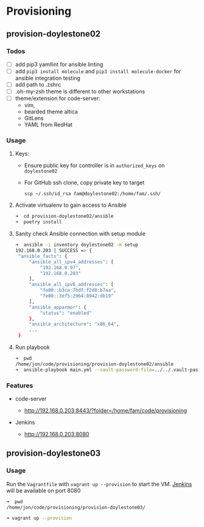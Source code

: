 # Provisioning

## provision-doylestone02

### Todos

- [ ] add pip3 yamllint for ansible linting
- [ ] add `pip3 install molecule`  and `pip3 install molecule-docker` for ansible integration testing
- [ ] add path to .zshrc
- [ ] .oh-my-zsh theme is different to other workstations
- [ ] theme/extension for code-server: 
    - vim,
    - bearded theme altica
    - GitLens
    - YAML from RedHat

### Usage

1. Keys:
    - Ensure public key for controller is in `authorized_keys` on `doylestone02`
    - For GitHub ssh clone, copy private key to target
    
        ```scp ~/.ssh/id_rsa fam@doylestone02:/home/fam/.ssh/``` 


2. Activate virtualenv to gain access to Ansible

   ```bash
   ➜  cd provision-doylestone02/ansible
   ➜  poetry install
   ```

3. Sanity check Ansible connection with setup module

   ```bash
   ➜  ansible -i inventory doylestone02 -m setup
   192.168.0.203 | SUCCESS => {
    "ansible_facts": {
        "ansible_all_ipv4_addresses": [
            "192.168.0.97",
            "192.168.0.203"
        ],
        "ansible_all_ipv6_addresses": [
            "fe80::b3ca:7bdf:f2d8:b7aa",
            "fe80::3ef5:2964:8942:db19"
        ],
        "ansible_apparmor": {
            "status": "enabled"
        },
        "ansible_architecture": "x86_64",
        ...
    }
   ```

4. Run playbook

   ```bash
   ➜  pwd
   /home/jon/code/provisioning/provision-doylestone02/ansible
   ➜  ansible-playbook main.yml --vault-password-file=../../.vault-password
   ```

### Features

* code-server
  * http://192.168.0.203:8443/?folder=/home/fam/code/provisioning
  
* Jenkins
  * http://192.168.0.203:8080


## provision-doylestone03

### Usage

Run the `Vagrantfile` with `vagrant up --provision` to start the VM. [Jenkins](http://192.168.0.203:8080) will be available on port 8080

```bash
➜  pwd
/home/jon/code/provisioning/provision-doylestone03/

➜ vagrant up --provision
```